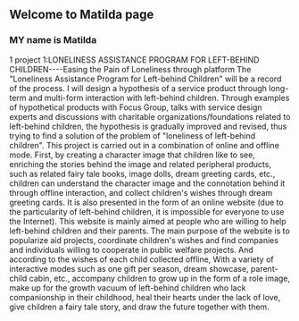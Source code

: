## Welcome to Matilda page

### MY name is Matilda
1 project 1:LONELINESS ASSISTANCE PROGRAM FOR LEFT-BEHIND CHILDREN----Easing the Pain of Loneliness through platform
The "Loneliness Assistance Program for Left-behind Children" will be a record of the process. I will design a hypothesis of a service product through long-term and multi-form interaction with left-behind children. Through examples of hypothetical products with Focus Group, talks with service design experts and discussions with charitable organizations/foundations related to left-behind children, the hypothesis is gradually improved and revised, thus trying to find a solution of the problem of "loneliness of left-behind children".
 This project is carried out in a combination of online and offline mode. First, by creating a character image that children like to see, enriching the stories behind the image and related peripheral products, such as related fairy tale books, image dolls, dream greeting cards, etc., children can understand the character image and the connotation behind it through offline interaction, and collect children's wishes through dream greeting cards. It is also presented in the form of an online website (due to the particularity of left-behind children, it is impossible for everyone to use the Internet). This website is mainly aimed at people who are willing to help left-behind children and their parents. The main purpose of the website is to popularize aid projects, coordinate children's wishes and find companies and individuals willing to cooperate in public welfare projects. And according to the wishes of each child collected offline, With a variety of interactive modes such as one gift per season, dream showcase, parent-child cabin, etc., accompany children to grow up in the form of a role image, make up for the growth vacuum of left-behind children who lack companionship in their childhood, heal their hearts under the lack of love, give children a fairy tale story, and draw the future together with them.
